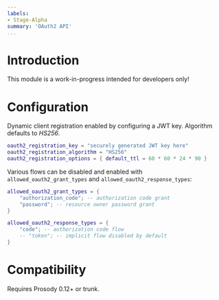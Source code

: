 ```yaml
---
labels:
- Stage-Alpha
summary: 'OAuth2 API'
...
```


Introduction
============

This module is a work-in-progress intended for developers only!

Configuration
=============

Dynamic client registration enabled by configuring a JWT key. Algorithm
defaults to *HS256*.

```lua
oauth2_registration_key = "securely generated JWT key here"
oauth2_registration_algorithm = "HS256"
oauth2_registration_options = { default_ttl = 60 * 60 * 24 * 90 }
```

Various flows can be disabled and enabled with
`allowed_oauth2_grant_types` and `allowed_oauth2_response_types`:

```lua
allowed_oauth2_grant_types = {
	"authorization_code"; -- authorization code grant
	"password"; -- resource owner password grant
}

allowed_oauth2_response_types = {
	"code"; -- authorization code flow
    -- "token"; -- implicit flow disabled by default
}
```


Compatibility
=============

Requires Prosody 0.12+ or trunk.
